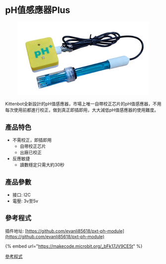 # pH值感應器Plus

<figure><img src="../.gitbook/assets/phplus1.png" alt=""><figcaption></figcaption></figure>

Kittenbot全新設計的pH值感應器，市場上唯一自帶校正芯片的pH值感應器，不用每次使用前都進行校正，做到真正即插即用，大大減低pH值感應器的使用難度。

## 產品特色

* 不需校正，即插即用
  * 自帶校正芯片
  * 出廠已校正
* 反應敏捷
  * 讀數穩定只需大約30秒

## 產品參數

* 接口: I2C
* 電壓: 3v至5v

## 參考程式

插件地址: [https://github.com/evanli85618/pxt-ph-module](https://github.com/evanli85618/pxt-ph-module)

{% embed url="https://makecode.microbit.org/_bFk17JV9CE5t" %}

[參考程式](https://makecode.microbit.org/_bFk17JV9CE5t)
